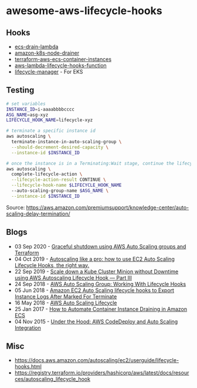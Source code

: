 # awesome-aws-lifecycle-hooks

## Hooks

* [ecs-drain-lambda](https://github.com/getsocial-rnd/ecs-drain-lambda)
* [amazon-k8s-node-drainer](https://github.com/aws-samples/amazon-k8s-node-drainer)
* [terraform-aws-ecs-container-instances](https://github.com/claranet/terraform-aws-ecs-container-instances)
* [aws-lambda-lifecycle-hooks-function](https://github.com/aws-samples/aws-lambda-lifecycle-hooks-function)
* [lifecycle-manager](https://github.com/keikoproj/lifecycle-manager) - For EKS

## Testing

```bash
# set variables
INSTANCE_ID=i-aaaabbbbcccc
ASG_NAME=asg-xyz
LIFECYCLE_HOOK_NAME=lifecycle-xyz

# terminate a specific instance id
aws autoscaling \
  terminate-instance-in-auto-scaling-group \
  --should-decrement-desired-capacity \
  --instance-id $INSTANCE_ID

# once the instance is in a Terminating:Wait stage, continue the lifecycle
aws autoscaling \
  complete-lifecycle-action \
  --lifecycle-action-result CONTINUE \
  --lifecycle-hook-name $LIFECYCLE_HOOK_NAME
  --auto-scaling-group-name $ASG_NAME \
  --instance-id $INSTANCE_ID
```

Source: https://aws.amazon.com/premiumsupport/knowledge-center/auto-scaling-delay-termination/

## Blogs

* 03 Sep 2020 - [Graceful shutdown using AWS Auto Scaling groups and Terraform](https://circleci.com/blog/graceful-shutdown-using-aws/)
* 04 Oct 2019 - [Autoscaling like a pro: how to use EC2 Auto Scaling Lifecycle Hooks, the right way.](https://medium.com/proud2becloud/autoscaling-like-a-pro-how-to-use-ec2-auto-scaling-lifecycle-hooks-the-right-way-da7ef4448a03)
* 22 Sep 2019 - [Scale down a Kube Cluster Minion without Downtime using AWS Autoscaling Lifecycle Hook — Part III](https://www.powerupcloud.com/bscale-down-a-kube-cluster-minion-without-downtime-using-aws-autoscaling-lifecycle-hook-part-3/)
* 24 Sep 2018 - [AWS Auto Scaling Group: Working With Lifecycle Hooks](https://dzone.com/articles/aws-auto-scaling-group-working-with-lifecycle-hook)
* 05 Jun 2018 - [Amazon EC2 Auto Scaling lifecycle hooks to Export Instance Logs After Marked For Terminate](https://blog.fourninecloud.com/auto-scaling-lifecycle-hooks-to-export-server-logs-when-instance-terminating-58e06d7c0d6a)
* 16 May 2018 - [AWS Auto Scaling Lifecycle](https://jayendrapatil.com/aws-auto-scaling-lifecycle/)
* 25 Jan 2017 - [How to Automate Container Instance Draining in Amazon ECS](https://aws.amazon.com/blogs/compute/how-to-automate-container-instance-draining-in-amazon-ecs/)
* 04 Nov 2015 - [Under the Hood: AWS CodeDeploy and Auto Scaling Integration](https://aws.amazon.com/blogs/devops/under-the-hood-aws-codedeploy-and-auto-scaling-integration/)

## Misc

* https://docs.aws.amazon.com/autoscaling/ec2/userguide/lifecycle-hooks.html
* https://registry.terraform.io/providers/hashicorp/aws/latest/docs/resources/autoscaling_lifecycle_hook
